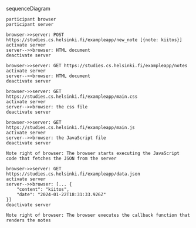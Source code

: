 sequenceDiagram

    participant browser
    participant server

    browser->>server: POST https://studies.cs.helsinki.fi/exampleapp/new_note [{note: kiitos}]
    activate server
    server-->>browser: HTML document
    deactivate server

    browser->>server: GET https://studies.cs.helsinki.fi/exampleapp/notes
    activate server
    server-->>browser: HTML document
    deactivate server

    browser->>server: GET https://studies.cs.helsinki.fi/exampleapp/main.css
    activate server
    server-->>browser: the css file
    deactivate server

    browser->>server: GET https://studies.cs.helsinki.fi/exampleapp/main.js
    activate server
    server-->>browser: the JavaScript file
    deactivate server

    Note right of browser: The browser starts executing the JavaScript code that fetches the JSON from the server

    browser->>server: GET https://studies.cs.helsinki.fi/exampleapp/data.json
    activate server
    server-->>browser: [... {
        "content": "kiitos",
        "date": "2024-01-22T18:31:33.926Z"
    }]
    deactivate server

    Note right of browser: The browser executes the callback function that renders the notes
